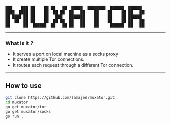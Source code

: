 ```text
███    ███ ██    ██ ██   ██  █████  ████████  ██████  ██████  
████  ████ ██    ██  ██ ██  ██   ██    ██    ██    ██ ██   ██ 
██ ████ ██ ██    ██   ███   ███████    ██    ██    ██ ██████  
██  ██  ██ ██    ██  ██ ██  ██   ██    ██    ██    ██ ██   ██ 
██      ██  ██████  ██   ██ ██   ██    ██     ██████  ██   ██
```
---
### What is it ?
* It serves a port on local machine as a socks proxy
* It create multiple Tor connections.
* It routes each request through a different Tor connection.

---

## How to use
```bash
git clone https://github.com/lamajes/muxator.git
cd muxator
go get muxator/tor
go get muxator/socks
go run .
```
